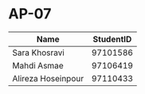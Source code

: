 # AP-07

|  Name	       |StudentID|
|----------------|--------------|
|Sara Khosravi	 |97101586      |
|Mahdi Asmae	   |97106419      |
|Alireza Hoseinpour|97110433      |
